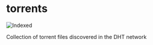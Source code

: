 torrents 
========
![Indexed](https://img.shields.io/badge/indexed-96909-blue)

Collection of torrent files discovered in the DHT network
